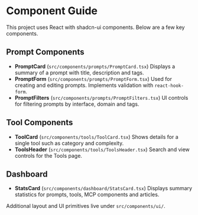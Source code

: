 # Component Guide

This project uses React with shadcn-ui components. Below are a few key components.

## Prompt Components
- **PromptCard** (`src/components/prompts/PromptCard.tsx`)
  Displays a summary of a prompt with title, description and tags.
- **PromptForm** (`src/components/prompts/PromptForm.tsx`)
  Used for creating and editing prompts. Implements validation with `react-hook-form`.
- **PromptFilters** (`src/components/prompts/PromptFilters.tsx`)
  UI controls for filtering prompts by interface, domain and tags.

## Tool Components
- **ToolCard** (`src/components/tools/ToolCard.tsx`)
  Shows details for a single tool such as category and complexity.
- **ToolsHeader** (`src/components/tools/ToolsHeader.tsx`)
  Search and view controls for the Tools page.

## Dashboard
- **StatsCard** (`src/components/dashboard/StatsCard.tsx`)
  Displays summary statistics for prompts, tools, MCP components and articles.

Additional layout and UI primitives live under `src/components/ui/`.
